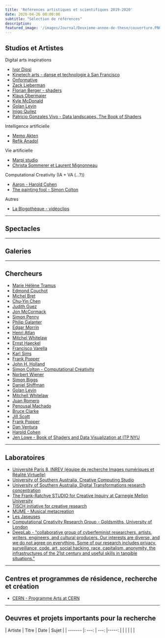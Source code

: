 ```yaml
---
title: 'Références artistiques et scientifiques 2019-2020'
date: 2020-04-26 00:00:00
subtitle: "Sélection de références" 
description: 
featured_image: '/images/Journal/Deuxieme-annee-de-these/couverture.PNG'
---
```


## Studios et Artistes

Digital arts inspirations

* [Ivor Diosi](https://cargocollective.com/_ID_)
* [Kinetech arts - danse et technologie à San Francisco](http://kinetecharts.org/aboutkinetecharts)
* [Onformative](https://www.onformative.com/)
* [Zack Lieberman]()
* [Florian Berger - shaders](http://www.flockaroo.at/)
* [Klaus Obermaier](http://www.exile.at/ko/)
* [Kyle McDonald](http://kylemcdonald.net/)
* [Golan Levin](http://www.flong.com/)
* [Inigo Quilez](https://www.iquilezles.org/)
* [Patricio Gonzales Vivo - Data landscapes, The Book of Shaders](http://patriciogonzalezvivo.com/about.php)


Intelligence artificielle

* [Memo Akten](http://www.memo.tv/works/)
* [Refik Anadol](http://refikanadol.com/)

Vie artificielle

* [Marpi studio](https://www.marpi.studio/artwork)
* [Christa Sommerer et Laurent Mignonneau]()



Computational Creativity (IA + VA (...?))

* [Aaron - Harold Cohen](http://www.aaronshome.com/aaron/index.html)
* [The painting fool - Simon Colton](http://www.thepaintingfool.com/)


Autres

* [La Blogothèque - vidéoclips](https://blogotheque.net/)

---

## Spectacles


---

## Galeries


---

## Chercheurs 

* [Marie Hélène Tramus]()
* [Edmond Couchot]()
* [Michel Bret]()
* [Chu-Yin Chen]()
* [Judith Guez]()
* [Jon McCormack]()
* [Simon Penny]()
* [Philip Galanter]()
* [Edgar Morrin]()
* [Henri Atlan]()
* [Mitchel Whitelaw]()
* [Ernst Haeckel]()
* [Francisco Varella]()
* [Karl Sims]()
* [Frank Popper]()
* [John H. Holland]()
* [Simon Colton - Computational Creativity](http://ccg.doc.gold.ac.uk/simoncolton/)
* [Norbert Wiener]()
* [Simon Biggs](https://people.unisa.edu.au/simon.biggs)
* [Daniel Shiffman]()
* [Golan Levin](http://www.flong.com/)
* [Mitchell Whitelaw](https://researchers.anu.edu.au/researchers/whitelaw-m)
* [Juan Romero]()
* [Penousal Machado]()
* [Bruce Clarke]()
* [Jill Scott]()
* [Frank Popper]()
* [Dan Ventura](http://axon.cs.byu.edu/Dan/research.php)
* [Harold Cohen](http://www.aaronshome.com/aaron/index.html)
* [Jen Lowe - Book of Shaders and Data Visualization at ITP NYU](http://jenlowe.net/)

---

## Laboratoires

* [Université Paris 8, INREV (équipe de recherche Images numériques et Réalité Virtuelle)](http://inrev.univ-paris8.fr/)
* [University of Southern Australia, Creative Computing Studio](https://aad.unisa.edu.au/research/research-areas/creative-computing-studio/0)
* [University of Southern Australia, Digital Transformations research concentration](https://aad.unisa.edu.au/research/research-areas/digital-transformations/)
* [The Frank-Ratchye STUDIO for Creative Inquiry at Carnegie Mellon University](https://studioforcreativeinquiry.org/about)
* [TISCH initiative for creative research](https://tisch.nyu.edu/tisch-research-news-events/research-at-tisch)
* [MUME - Musical metacreation](http://musicalmetacreation.org/)
* [Les Jaseuses](https://lesjaseuses.hypotheses.org/category/evenements-scientifiques/colloques-et-journees-detude)
* [Computational Creativity Research Group - Goldsmiths, University of London](http://ccg.doc.gold.ac.uk/)
* [DeepLab - "collaborative group of cyberfeminist researchers, artists, writers, engineers, and cultural producers. Our interests are diverse, and we do not agree on everything. Some of our research includes privacy, surveillance, code, art, social hacking, race, capitalism, anonymity, the infrastructures of the 21st century and useful skills in tangible situations."](http://www.deeplab.net/aboutus)
  
---

## Centres et programmes de résidence, recherche et création

* [CERN - Programme Arts at CERN](https://arts.cern/)

---

## Oeuvres et projets importants pour la recherche

| Artiste | Titre | Date | Sujet |
| ------- |: ---: | ---: |-----: | 
|         |       |      |       |